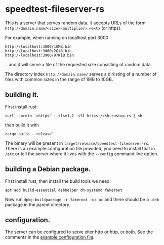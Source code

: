 # speedtest-fileserver-rs

This is a server that serves random data. It accepts URLs of the form
`http://domain.name/<size><multiplier>.<ext>` (or https).

For example, when running on localhost port 3000:

```
http://localhost:3000/10MB.bin
http://localhost:3000/2GiB.bin
http://localhost:3000/97KiB.bin
```

.. and it will serve a file of the requested size consisting of random data.

The directory index `http://domain.name/` serves a dirlisting of a
number of files with common sizes in the range of 1MB to 10GB.

## building it.

First install rust:
```
curl --proto '=https' --tlsv1.2 -sSf https://sh.rustup.rs | sh
```

then build it with
```
cargo build --release`
```

The binary will be present in `target/release/speedtest-fileserver-rs`.
There is an example configuration file provided, you need to
install that in `/etc` or tell the server where it lives with the
`--config` command line option.

## building a Debian package.

First install rust, then install the build tools we need:

```
apt add build-essential debhelper dh-systemd fakeroot
```

Now run `dpkg-buildpackage -r fakeroot -us uc` and there should
be a `.deb` package in the parent directory.

## configuration.

The server can be configured to serve eiter http or http, or both.
See the comments in the [example configuration file](speedtest-fileserver.cfg).

